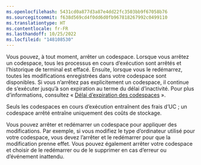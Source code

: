 ```yaml
---
ms.openlocfilehash: 5431cd0a877d3a87e4dd22fc3503bb9f67058b76
ms.sourcegitcommit: f638d569cd4f0dd6d0fb967818267992c0499110
ms.translationtype: HT
ms.contentlocale: fr-FR
ms.lasthandoff: 10/25/2022
ms.locfileid: "148108530"
---
```

Vous pouvez, à tout moment, arrêter un codespace. Lorsque vous arrêtez un codespace, tous les processus en cours d’exécution sont arrêtés et l’historique de terminal est effacé. Ensuite, lorsque vous le redémarrez, toutes les modifications enregistrées dans votre codespace sont disponibles. Si vous n’arrêtez pas explicitement un codespace, il continue de s’exécuter jusqu’à son expiration au terme du délai d’inactivité. Pour plus d’informations, consultez « [Délai d’expiration des codespaces](/codespaces/developing-in-codespaces/codespaces-lifecycle#codespaces-timeouts) ».

Seuls les codespaces en cours d’exécution entraînent des frais d’UC ; un codespace arrêté entraîne uniquement des coûts de stockage.

Vous pouvez arrêter et redémarrer un codespace pour appliquer des modifications. Par exemple, si vous modifiez le type d’ordinateur utilisé pour votre codespace, vous devez l’arrêter et le redémarrer pour que la modification prenne effet. Vous pouvez également arrêter votre codespace et choisir de le redémarrer ou de le supprimer en cas d’erreur ou d’événement inattendu.
